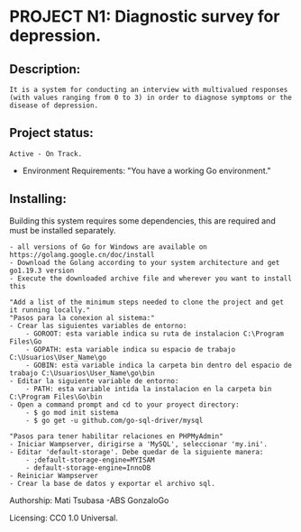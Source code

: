 # PROJECT N1: Diagnostic survey for depression.

## Description: 
	It is a system for conducting an interview with multivalued responses (with values ranging from 0 to 3) in order to diagnose symptoms or the disease of depression.

## Project status: 
	Active - On Track.

- Environment Requirements:
	"You have a working Go environment."

## Installing:

Building this system requires some dependencies, this are required and must be installed separately.

	- all versions of Go for Windows are available on https://golang.google.cn/doc/install
	- Download the Golang according to your system architecture and get go1.19.3 version 
	- Execute the downloaded archive file and wherever you want to install this
		
	"Add a list of the minimum steps needed to clone the project and get it running locally."
	"Pasos para la conexion al sistema:"
 	- Crear las siguientes variables de entorno:
		- GOROOT: esta variable indica su ruta de instalacion C:\Program Files\Go
		- GOPATH: esta variable indica su espacio de trabajo C:\Usuarios\User_Name\go
		- GOBIN: esta variable indica la carpeta bin dentro del espacio de trabajo C:\Usuarios\User_Name\go\bin
	- Editar la siguiente variable de entorno: 
		- PATH: esta variable intida la instalacion en la carpeta bin C:\Program Files\Go\bin
	- Open a command prompt and cd to your proyect directory:
		- $ go mod init sistema
		- $ go get -u github.com/go-sql-driver/mysql 
		
	"Pasos para tener habilitar relaciones en PHPMyAdmin"
	- Iniciar Wampserver, dirigirse a 'MySQL', seleccionar 'my.ini'.
	- Editar 'default-storage'. Debe quedar de la siguiente manera:
		- ;default-storage-engine=MYISAM
		- default-storage-engine=InnoDB
	- Reiniciar Wampserver
	- Crear la base de datos y exportar el archivo sql.

Authorship:
	Mati
	Tsubasa
	-ABS
	GonzaloGo

Licensing:
	CC0 1.0 Universal.

